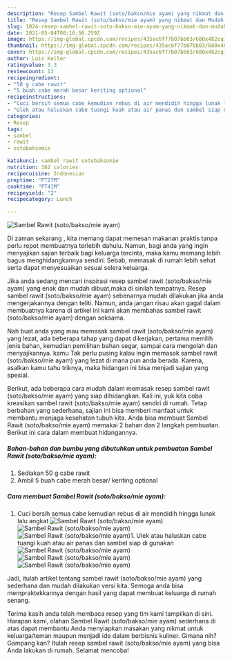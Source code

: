 ```yaml
---
description: "Resep Sambel Rawit (soto/bakso/mie ayam) yang nikmat dan Mudah Dibuat"
title: "Resep Sambel Rawit (soto/bakso/mie ayam) yang nikmat dan Mudah Dibuat"
slug: 1024-resep-sambel-rawit-soto-bakso-mie-ayam-yang-nikmat-dan-mudah-dibuat
date: 2021-05-04T00:16:56.259Z
image: https://img-global.cpcdn.com/recipes/435ac6f77b07bb03/680x482cq70/sambel-rawit-sotobaksomie-ayam-foto-resep-utama.jpg
thumbnail: https://img-global.cpcdn.com/recipes/435ac6f77b07bb03/680x482cq70/sambel-rawit-sotobaksomie-ayam-foto-resep-utama.jpg
cover: https://img-global.cpcdn.com/recipes/435ac6f77b07bb03/680x482cq70/sambel-rawit-sotobaksomie-ayam-foto-resep-utama.jpg
author: Luis Keller
ratingvalue: 3.3
reviewcount: 13
recipeingredient:
- "50 g cabe rawit"
- "5 buah cabe merah besar keriting optional"
recipeinstructions:
- "Cuci bersih semua cabe kemudian rebus di air mendidih hingga lunak lalu angkat"
- "Ulek atau haluskan cabe tuangi kuah atau air panas dan sambel siap di gunakan"
categories:
- Resep
tags:
- sambel
- rawit
- sotobaksomie

katakunci: sambel rawit sotobaksomie 
nutrition: 162 calories
recipecuisine: Indonesian
preptime: "PT27M"
cooktime: "PT41M"
recipeyield: "2"
recipecategory: Lunch

---
```



![Sambel Rawit (soto/bakso/mie ayam)](https://img-global.cpcdn.com/recipes/435ac6f77b07bb03/680x482cq70/sambel-rawit-sotobaksomie-ayam-foto-resep-utama.jpg)

Di zaman  sekarang , kita memang dapat memesan makanan praktis tanpa perlu repot membuatnya terlebih dahulu. Namun, bagi anda yang ingin menyajikan sajian terbaik bagi keluarga tercinta, maka kamu memang lebih bagus menghidangkannya sendiri. Sebab, memasak di rumah lebih sehat serta dapat menyesuaikan sesuai selera keluarga.

Jika anda sedang mencari inspirasi resep sambel rawit (soto/bakso/mie ayam) yang enak dan mudah dibuat,maka di sinilah tempatnya. Resep sambel rawit (soto/bakso/mie ayam)  sebenarnya mudah dilakukan jika anda mengerjakannya dengan teliti. Namun, anda jangan risau akan gagal dalam membuatnya 
karena di artikel ini kami akan membahas sambel rawit (soto/bakso/mie ayam) dengan seksama.  



Nah buat anda yang mau memasak sambel rawit (soto/bakso/mie ayam) yang lezat, ada beberapa tahap yang dapat dikerjakan, pertama memilih jenis bahan, kemudian pemilihan bahan segar, sampai cara mengolah dan menyajikannya. kamu Tak perlu pusing kalau ingin memasak sambel rawit (soto/bakso/mie ayam) yang lezat di mana pun anda berada. Karena, asalkan kamu  tahu triknya, maka hidangan ini bisa menjadi sajian yang spesial.

Berikut, ada beberapa cara mudah dalam memasak resep sambel rawit (soto/bakso/mie ayam) yang siap dihidangkan. Kali ini, yuk kita coba kreasikan sambel rawit (soto/bakso/mie ayam) sendiri di rumah. Tetap berbahan yang sederhana, sajian ini bisa memberi manfaat untuk membantu menjaga kesehatan tubuh kita. Anda bisa membuat Sambel Rawit (soto/bakso/mie ayam) memakai 2 bahan dan 2 langkah pembuatan. Berikut ini cara dalam membuat hidangannya.

<!--inarticleads1-->

##### Bahan-bahan dan bumbu yang dibutuhkan untuk pembuatan Sambel Rawit (soto/bakso/mie ayam):

1. Sediakan 50 g cabe rawit
1. Ambil 5 buah cabe merah besar/ keriting optional




<!--inarticleads2-->

##### Cara membuat Sambel Rawit (soto/bakso/mie ayam):

1. Cuci bersih semua cabe kemudian rebus di air mendidih hingga lunak lalu angkat
<img src="https://img-global.cpcdn.com/steps/f814f92a897de054/160x128cq70/sambel-rawit-sotobaksomie-ayam-langkah-memasak-1-foto.jpg" alt="Sambel Rawit (soto/bakso/mie ayam)"><img src="https://img-global.cpcdn.com/steps/eace7a0ee8c76c51/160x128cq70/sambel-rawit-sotobaksomie-ayam-langkah-memasak-1-foto.jpg" alt="Sambel Rawit (soto/bakso/mie ayam)"><img src="https://img-global.cpcdn.com/steps/186b0650a8267769/160x128cq70/sambel-rawit-sotobaksomie-ayam-langkah-memasak-1-foto.jpg" alt="Sambel Rawit (soto/bakso/mie ayam)">1. Ulek atau haluskan cabe tuangi kuah atau air panas dan sambel siap di gunakan
<img src="https://img-global.cpcdn.com/steps/dc8b3a4867ff398e/160x128cq70/sambel-rawit-sotobaksomie-ayam-langkah-memasak-2-foto.jpg" alt="Sambel Rawit (soto/bakso/mie ayam)"><img src="https://img-global.cpcdn.com/steps/3f1dcb74ba078034/160x128cq70/sambel-rawit-sotobaksomie-ayam-langkah-memasak-2-foto.jpg" alt="Sambel Rawit (soto/bakso/mie ayam)"><img src="https://img-global.cpcdn.com/steps/b947d35681fd8e41/160x128cq70/sambel-rawit-sotobaksomie-ayam-langkah-memasak-2-foto.jpg" alt="Sambel Rawit (soto/bakso/mie ayam)">



Jadi, itulah artikel tentang  sambel rawit (soto/bakso/mie ayam)  yang sederhana dan mudah dilakukan versi kita. Semoga anda bisa mempraktekkannya dengan hasil yang dapat membuat keluarga di rumah senang. 

Terima kasih anda telah membaca resep yang tim kami tampilkan di sini. Harapan kami, olahan  Sambel Rawit (soto/bakso/mie ayam) sederhana di atas dapat membantu Anda menyiapkan masakan yang nikmat untuk keluarga/teman maupun menjadi ide dalam berbisnis kuliner. Gimana nih? Gampang kan? Itulah resep sambel rawit (soto/bakso/mie ayam) yang bisa Anda lakukan di rumah. Selamat mencoba!

